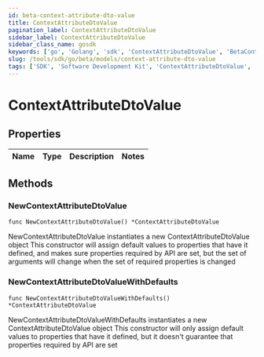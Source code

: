 ```yaml
---
id: beta-context-attribute-dto-value
title: ContextAttributeDtoValue
pagination_label: ContextAttributeDtoValue
sidebar_label: ContextAttributeDtoValue
sidebar_class_name: gosdk
keywords: ['go', 'Golang', 'sdk', 'ContextAttributeDtoValue', 'BetaContextAttributeDtoValue'] 
slug: /tools/sdk/go/beta/models/context-attribute-dto-value
tags: ['SDK', 'Software Development Kit', 'ContextAttributeDtoValue', 'BetaContextAttributeDtoValue']
---
```


# ContextAttributeDtoValue

## Properties

Name | Type | Description | Notes
------------ | ------------- | ------------- | -------------

## Methods

### NewContextAttributeDtoValue

`func NewContextAttributeDtoValue() *ContextAttributeDtoValue`

NewContextAttributeDtoValue instantiates a new ContextAttributeDtoValue object
This constructor will assign default values to properties that have it defined,
and makes sure properties required by API are set, but the set of arguments
will change when the set of required properties is changed

### NewContextAttributeDtoValueWithDefaults

`func NewContextAttributeDtoValueWithDefaults() *ContextAttributeDtoValue`

NewContextAttributeDtoValueWithDefaults instantiates a new ContextAttributeDtoValue object
This constructor will only assign default values to properties that have it defined,
but it doesn't guarantee that properties required by API are set


